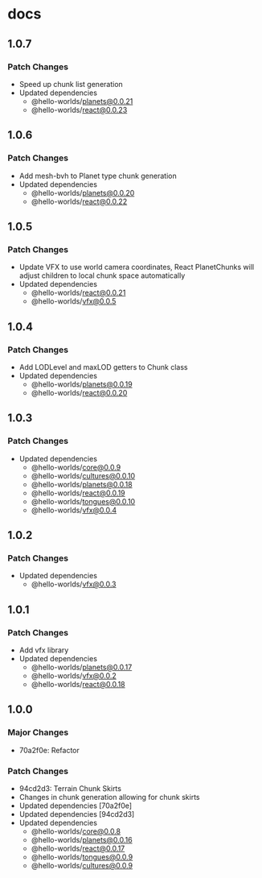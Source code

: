 # docs

## 1.0.7

### Patch Changes

- Speed up chunk list generation
- Updated dependencies
  - @hello-worlds/planets@0.0.21
  - @hello-worlds/react@0.0.23

## 1.0.6

### Patch Changes

- Add mesh-bvh to Planet type chunk generation
- Updated dependencies
  - @hello-worlds/planets@0.0.20
  - @hello-worlds/react@0.0.22

## 1.0.5

### Patch Changes

- Update VFX to use world camera coordinates, React PlanetChunks will adjust children to local chunk space automatically
- Updated dependencies
  - @hello-worlds/react@0.0.21
  - @hello-worlds/vfx@0.0.5

## 1.0.4

### Patch Changes

- Add LODLevel and maxLOD getters to Chunk class
- Updated dependencies
  - @hello-worlds/planets@0.0.19
  - @hello-worlds/react@0.0.20

## 1.0.3

### Patch Changes

- Updated dependencies
  - @hello-worlds/core@0.0.9
  - @hello-worlds/cultures@0.0.10
  - @hello-worlds/planets@0.0.18
  - @hello-worlds/react@0.0.19
  - @hello-worlds/tongues@0.0.10
  - @hello-worlds/vfx@0.0.4

## 1.0.2

### Patch Changes

- Updated dependencies
  - @hello-worlds/vfx@0.0.3

## 1.0.1

### Patch Changes

- Add vfx library
- Updated dependencies
  - @hello-worlds/planets@0.0.17
  - @hello-worlds/vfx@0.0.2
  - @hello-worlds/react@0.0.18

## 1.0.0

### Major Changes

- 70a2f0e: Refactor

### Patch Changes

- 94cd2d3: Terrain Chunk Skirts
- Changes in chunk generation allowing for chunk skirts
- Updated dependencies [70a2f0e]
- Updated dependencies [94cd2d3]
- Updated dependencies
  - @hello-worlds/core@0.0.8
  - @hello-worlds/planets@0.0.16
  - @hello-worlds/react@0.0.17
  - @hello-worlds/tongues@0.0.9
  - @hello-worlds/cultures@0.0.9
